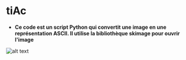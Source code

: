 # tiAc

- **Ce code est un script Python qui convertit une image en une représentation ASCII.
    Il utilise la bibliothèque skimage pour ouvrir l'image**

![alt text](https://cdn.discordapp.com/attachments/1048389307947307091/1066442441869238372/2023-01-21-20-28-53_oSm8kZl0_1.gif)
